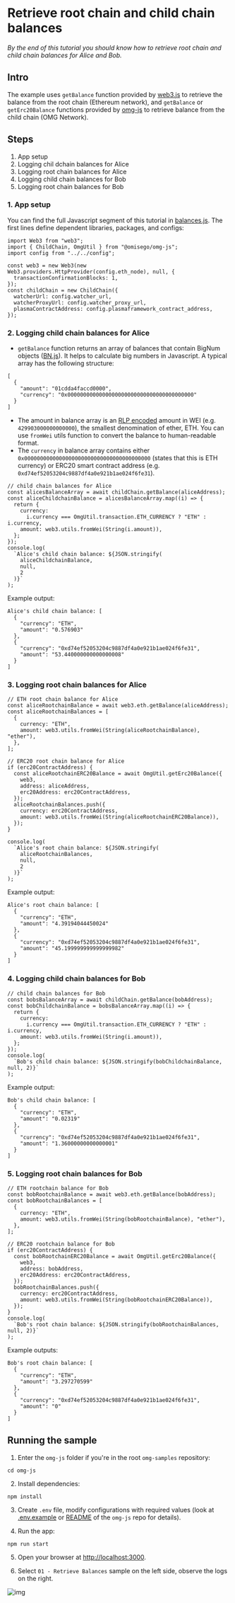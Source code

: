 # Retrieve root chain and child chain balances

_By the end of this tutorial you should know how to retrieve root chain and child chain balances for Alice and Bob._

## Intro

The example uses `getBalance` function provided by [web3.js](https://github.com/ethereum/web3.js) to retrieve the balance from the root chain (Ethereum network), and `getBalance` or `getErc20Balance` functions provided by [omg-js](https://github.com/omisego/omg-js) to retrieve balance from the child chain (OMG Network).

## Steps

1. App setup
2. Logging chil dchain balances for Alice
3. Logging root chain balances for Alice
4. Logging child chain balances for Bob
5. Logging root chain balances for Bob

### 1. App setup

You can find the full Javascript segment of this tutorial in [balances.js](./balances.js). The first lines define dependent libraries, packages, and configs:

```
import Web3 from "web3";
import { ChildChain, OmgUtil } from "@omisego/omg-js";
import config from "../../config";

const web3 = new Web3(new Web3.providers.HttpProvider(config.eth_node), null, {
  transactionConfirmationBlocks: 1,
});
const childChain = new ChildChain({
  watcherUrl: config.watcher_url,
  watcherProxyUrl: config.watcher_proxy_url,
  plasmaContractAddress: config.plasmaframework_contract_address,
});
```

### 2. Logging child chain balances for Alice
- `getBalance` function returns an array of balances that contain BigNum objects ([BN.js](https://github.com/indutny/bn.js)). It helps to calculate big numbers in Javascript. A typical array has the following structure:
```
[
  {
    "amount": "01cdda4faccd0000",
    "currency": "0x0000000000000000000000000000000000000000"
  }
]
``` 
- The amount in balance array is an [RLP encoded](https://github.com/ethereum/wiki/wiki/RLP) amount in WEI (e.g. `429903000000000000`), the smallest denomination of ether, ETH. You can use `fromWei` utils function to convert the balance to human-readable format.
- The `currency` in balance array contains either `0x0000000000000000000000000000000000000000` (states that this is ETH currency) or ERC20 smart contract address (e.g. `0xd74ef52053204c9887df4a0e921b1ae024f6fe31`).

```
// child chain balances for Alice
const alicesBalanceArray = await childChain.getBalance(aliceAddress);
const aliceChildchainBalance = alicesBalanceArray.map((i) => {
  return {
    currency:
      i.currency === OmgUtil.transaction.ETH_CURRENCY ? "ETH" : i.currency,
    amount: web3.utils.fromWei(String(i.amount)),
  };
});
console.log(
  `Alice's child chain balance: ${JSON.stringify(
    aliceChildchainBalance,
    null,
    2
  )}`
);
```
  
Example output:
```
Alice's child chain balance: [
  {
    "currency": "ETH",
    "amount": "0.576903"
  },
  {
    "currency": "0xd74ef52053204c9887df4a0e921b1ae024f6fe31",
    "amount": "53.440000000000000008"
  }
]
```
### 3. Logging root chain balances for Alice

```
// ETH root chain balance for Alice
const aliceRootchainBalance = await web3.eth.getBalance(aliceAddress);
const aliceRootchainBalances = [
  {
    currency: "ETH",
    amount: web3.utils.fromWei(String(aliceRootchainBalance), "ether"),
  },
];

// ERC20 root chain balance for Alice
if (erc20ContractAddress) {
  const aliceRootchainERC20Balance = await OmgUtil.getErc20Balance({
    web3,
    address: aliceAddress,
    erc20Address: erc20ContractAddress,
  });
  aliceRootchainBalances.push({
    currency: erc20ContractAddress,
    amount: web3.utils.fromWei(String(aliceRootchainERC20Balance)),
  });
}

console.log(
  `Alice's root chain balance: ${JSON.stringify(
    aliceRootchainBalances,
    null,
    2
  )}`
);
```

Example output:
```
Alice's root chain balance: [
  {
    "currency": "ETH",
    "amount": "4.39194044450024"
  },
  {
    "currency": "0xd74ef52053204c9887df4a0e921b1ae024f6fe31",
    "amount": "45.199999999999999982"
  }
]
```

### 4. Logging child chain balances for Bob 
```
// child chain balances for Bob
const bobsBalanceArray = await childChain.getBalance(bobAddress);
const bobChildchainBalance = bobsBalanceArray.map((i) => {
  return {
    currency:
      i.currency === OmgUtil.transaction.ETH_CURRENCY ? "ETH" : i.currency,
    amount: web3.utils.fromWei(String(i.amount)),
  };
});
console.log(
  `Bob's child chain balance: ${JSON.stringify(bobChildchainBalance, null, 2)}`
);
```
Example output:
```
Bob's child chain balance: [
  {
    "currency": "ETH",
    "amount": "0.02319"
  },
  {
    "currency": "0xd74ef52053204c9887df4a0e921b1ae024f6fe31",
    "amount": "1.36000000000000001"
  }
]
```

### 5. Logging root chain balances for Bob
```
// ETH rootchain balance for Bob
const bobRootchainBalance = await web3.eth.getBalance(bobAddress);
const bobRootchainBalances = [
  {
    currency: "ETH",
    amount: web3.utils.fromWei(String(bobRootchainBalance), "ether"),
  },
];

// ERC20 rootchain balance for Bob
if (erc20ContractAddress) {
  const bobRootchainERC20Balance = await OmgUtil.getErc20Balance({
    web3,
    address: bobAddress,
    erc20Address: erc20ContractAddress,
  });
  bobRootchainBalances.push({
    currency: erc20ContractAddress,
    amount: web3.utils.fromWei(String(bobRootchainERC20Balance)),
  });
}
console.log(
  `Bob's root chain balance: ${JSON.stringify(bobRootchainBalances, null, 2)}`
);

```

Example outputs:
```
Bob's root chain balance: [
  {
    "currency": "ETH",
    "amount": "3.297270599"
  },
  {
    "currency": "0xd74ef52053204c9887df4a0e921b1ae024f6fe31",
    "amount": "0"
  }
]
```

## Running the sample
1. Enter the `omg-js` folder if you're in the root `omg-samples` repository:
```
cd omg-js
```
2. Install dependencies:
```
npm install
```
3. Create `.env` file, modify configurations with required values (look at [.env.example](../../.env.example) or [README](../../README.md) of the `omg-js` repo for details).

4. Run the app:
```
npm run start
```

5. Open your browser at [http://localhost:3000](http://localhost:3000).

6. Select `01 - Retrieve Balances` sample on the left side, observe the logs on the right.

![img](../assets/images/01.png)